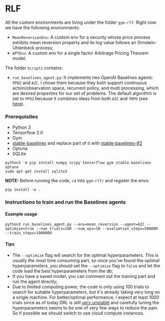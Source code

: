 # RLF

All the custom environments are living under the folder `gym-rlf`. Right now we have the following environments:
- `MeanReversionEnv`: A custom env for a security whose price process exhibits mean reversion property and its log value follows an Ornstein-Uhlenbeck process;
- `APTEnv`: A custom env for a single factor Arbitrage Pricing Theorem model.

The folder `Scripts` contains:
- `run_baselines_agent.py`: It implements two OpenAI Baselines agents: `PPO2` and `A2C`. I chose them because they both support continuous action/observation space, recurrent policy, and multi processing, which are desired properties for our set of problems. The default algorithm is set to `PPO2` because it combines ideas from both `A2C` and `TRPO` (see [here](https://stable-baselines.readthedocs.io/en/master/modules/ppo2.html#id1)).

### Prerequisites
- Python 3
- Tensorflow 2.0
- Gym
- [stable-baselines](https://github.com/hill-a/stable-baselines) and replace part of it with [stable-baselines-tf2](https://github.com/sophiagu/stable-baselines-tf2)
- Optuna
- SQLite
```
python3 -m pip install numpy scipy tensorflow gym stable-baselines optuna
sudo apt-get install sqlite3
```

**NOTE:** Before running the code, `cd` into `gym-rlf/` and register the envs:
```
pip install -e .
```

### Instructions to train and run the Baselines agents

#### Example usage
```python3 run_baselines_agent.py --env=mean_reversion --agent=A2C --optimize=true --num_trials=100 --num_eps=10 --evaluation_steps=500000 --train_steps=1000000```

#### Tips
- The `--optimize` flag will search for the optimal hyperparameters. This is usually the most time consuming part, so once you've found the optimal hyperparameters, you should set the `--optimize` flag to `false` and let the code load the best hyperparameters from the db;
- If you have a saved model, you can comment out the training part and run the agent directly;
- Due to limited computing power, the code is only using 100 trials to search for suitable hyperparameters, but it's already taking very long on a single machine. For better/optimal performance, I expect at least 1000 trials since as of today DRL is still [very unstable](https://www.alexirpan.com/2018/02/14/rl-hard.html) and carefully tuning the hyperparameters seems to be one of very few ways to reduce the pain. So if possible we should switch to use cloud compute instances.
